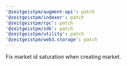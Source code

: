 ```yaml
---
'@zeitgeistpm/augment-api': patch
'@zeitgeistpm/indexer': patch
'@zeitgeistpm/rpc': patch
'@zeitgeistpm/sdk': patch
'@zeitgeistpm/utility': patch
'@zeitgeistpm/web3.storage': patch
---
```


Fix market id saturation when creating market.

